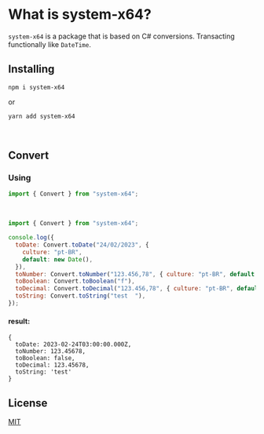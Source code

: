 # What is system-x64?

`system-x64` is a package that is based on C# conversions. Transacting functionally like `DateTime`.

## Installing

```shell
npm i system-x64
```

or

```shell
yarn add system-x64
```

<br>

## Convert

### Using

```js
import { Convert } from "system-x64";
```

<br>

```js
import { Convert } from "system-x64";

console.log({
  toDate: Convert.toDate("24/02/2023", {
    culture: "pt-BR",
    default: new Date(),
  }),
  toNumber: Convert.toNumber("123.456,78", { culture: "pt-BR", default: 0 }),
  toBoolean: Convert.toBoolean("f"),
  toDecimal: Convert.toDecimal("123.456,78", { culture: "pt-BR", default: 0 }),
  toString: Convert.toString("test  "),
});
```

#### result:

```shell
{
  toDate: 2023-02-24T03:00:00.000Z,
  toNumber: 123.45678,
  toBoolean: false,
  toDecimal: 123.45678,
  toString: 'test'
}
```

## License

[MIT](LICENSE)
